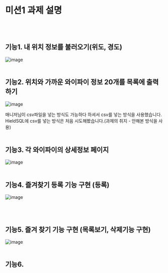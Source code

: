 # 미션1 과제 설명
<br><br>

## 기능1. 내 위치 정보를 불러오기(위도, 경도)
![image](https://github.com/koratoo/zero_study23/assets/96603612/2a2874c5-9d28-4b08-a6bc-abc2fcc05905)
<br><br>


## 기능2. 위치와 가까운 와이파이 정보 20개를 목록에 출력하기
![image](https://github.com/koratoo/zero_study23/assets/96603612/45988471-01f8-4b10-8582-f591118a2952)

매니저님이 csv파일을 넣는 방식도 가능하다 하셔서 csv를 넣는 방식을 사용했습니다.<br>
HieldSQL에 csv를 넣는 방식은 처음 시도해봤습니다.(과제의 취지 - 안해본 방식을 사용)
<br><br>


## 기능3. 각 와이파이의 상세정보 페이지 
![image](https://github.com/koratoo/zero_study23/assets/96603612/85c59a1c-7493-410a-b802-eb9143ca4d20)
<br><br>


## 기능4. 즐겨찾기 등록 기능 구현 (등록)
![image](https://github.com/koratoo/zero_study23/assets/96603612/f71aca3a-0bc5-4494-8934-3dcbd8d9e5bf)

<br><br>

## 기능5. 즐겨 찾기 기능 구현 (목록보기, 삭제기능 구현)
![image](https://github.com/koratoo/zero_study23/assets/96603612/0e0bbefd-7f16-4704-bff5-69071adae839)
<br><br>

## 기능6.
<br><br>
